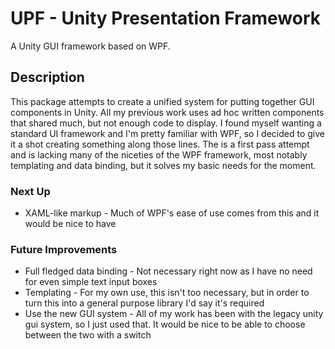 # UPF - Unity Presentation Framework
A Unity GUI framework based on WPF.

## Description

This package attempts to create a unified system for putting together GUI components in Unity. All my previous work uses ad hoc written
components that shared much, but not enough code to display. I found myself wanting a standard UI framework and I'm pretty familiar with
WPF, so I decided to give it a shot creating something along those lines. The is a first pass attempt and is lacking many of the niceties
of the WPF framework, most notably templating and data binding, but it solves my basic needs for the moment.

### Next Up

* XAML-like markup - Much of WPF's ease of use comes from this and it would be nice to have

### Future Improvements

* Full fledged data binding - Not necessary right now as I have no need for even simple text input boxes
* Templating - For my own use, this isn't too necessary, but in order to turn this into a general purpose library I'd say it's required
* Use the new GUI system - All of my work has been with the legacy unity gui system, so I just used that. It would be nice to be able to choose between the two with a switch
